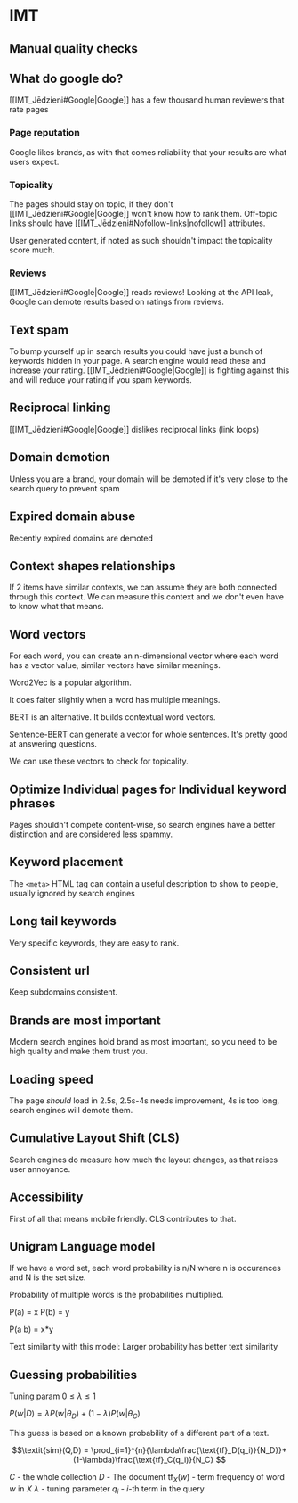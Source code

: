 # IMT

## Manual quality checks

## What do google do?

[[IMT_Jēdzieni#Google|Google]] has a few thousand human reviewers that rate pages

### Page reputation

Google likes brands, as with that comes reliability that your results are what users expect.

### Topicality

The pages should stay on topic, if they don't [[IMT_Jēdzieni#Google|Google]] won't know how to rank them.
Off-topic links should have [[IMT_Jēdzieni#Nofollow-links|nofollow]] attributes.

User generated content, if noted as such shouldn't impact the topicality score much.

### Reviews

[[IMT_Jēdzieni#Google|Google]] reads reviews! Looking at the API leak, Google can demote results based on ratings from reviews.

## Text spam

To bump yourself up in search results you could have just a bunch of keywords hidden in your page. A search engine would read these and increase your rating.
[[IMT_Jēdzieni#Google|Google]] is fighting against this and will reduce your rating if you spam keywords.

## Reciprocal linking

[[IMT_Jēdzieni#Google|Google]] dislikes reciprocal links (link loops)

## Domain demotion

Unless you are a brand, your domain will be demoted if it's very close to the search query to prevent spam

## Expired domain abuse

Recently expired domains are demoted

## Context shapes relationships

If 2 items have similar contexts, we can assume they are both connected through this context. We can measure this context and we don't even have to know what that means.

## Word vectors

For each word, you can create an n-dimensional vector where each word has a vector value, similar vectors have similar meanings.

Word2Vec is a popular algorithm.

It does falter slightly when a word has multiple meanings.

BERT is an alternative. It builds contextual word vectors.

Sentence-BERT can generate a vector for whole sentences. It's pretty good at answering questions.

We can use these vectors to check for topicality.


## Optimize Individual pages for Individual keyword phrases

Pages shouldn't compete content-wise, so search engines have a better distinction and are considered less spammy.

## Keyword placement

The `<meta>` HTML tag can contain a useful description to show to people, usually ignored by search engines

## Long tail keywords

Very specific keywords, they are easy to rank.

## Consistent url

Keep subdomains consistent.

## Brands are most important

Modern search engines hold brand as most important, so you need to be high quality and make them trust you.

## Loading speed 

The page _should_ load in 2.5s, 2.5s-4s needs improvement, 4s is too long, search engines will demote them.

## Cumulative Layout Shift (CLS)

Search engines do measure how much the layout changes, as that raises user annoyance.

## Accessibility

First of all that means mobile friendly.
CLS contributes to that.

## Unigram Language model

If we have a word set, each word probability is n/N where n is occurances and N is the set size.

Probability of multiple words is the probabilities multiplied.

P(a) = x
P(b) = y

P(a b) = x\*y

Text similarity with this model:
Larger probability has better text similarity

## Guessing probabilities

Tuning param $0\le\lambda\le1$

$P(w|D)=\lambda P(w|\theta_D)+(1-\lambda)P(w|\theta_C)$

This guess is based on a known probability of a different part of a text.


$$\textit{sim}(Q,D) = \prod_{i=1}^{n}{\lambda\frac{\text{tf}_D(q_i)}{N_D}}+
(1-\lambda)\frac{\text{tf}_C(q_i)}{N_C}
$$

$C$ - the whole collection
$D$ - The document
$\text{tf}_X(w)$ - term frequency of word $w$ in $X$
$\lambda$ - tuning parameter
$q_i$ - $i$-th term in the query